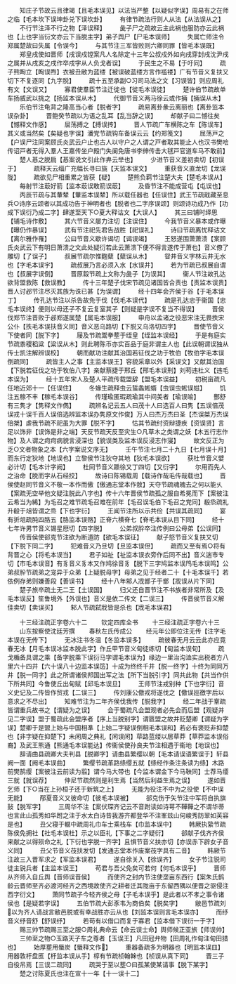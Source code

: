 <!-- { "loadSidebar": true } -->
　　知庄子节故云且律竭【且毛本误见】以法当严整【以疑似字误】周易有之在师之临【毛本坎下误坤卦兑下误坎卦】
　　有律节疏法行则人从法【从法误从之】
　　不行节注泽不行之物【泽误释】
　　彘子尸之疏故云主此祸也服防亦云此祸也【上也字当衍文亦云下当脱主字】弟子舆尸【尸毛本误师】
　　失属亡师注令郑属楚故曰失属【令误今】
　　与其节注三军皆败则六卿同罪【皆毛本误既】
　　郑皇戌使如晋师【戌误戍镗案凡人名除定十三年公叔戍外如向戌穿封戌沈尹戌之属并从戌亥之戌作卒戍字从人负戈者误】
　　于民生之不易【于吁同】
　　疏子熊眴立【眴误煦】衣被丑敝为蓝缕【被误破蓝缕方言作褴褛】广有节音义复扶又切下不复逐同【九字脱】
　　疏十五至承副○习司马法之文【习误皆】则应周礼有文【文误又】
　　寡君使羣臣节注迁徙也【徙毛本误徒】
　　楚许伯节疏故单车扬威武以挑之【扬监本误从木】
　　代御节音义两马徐云或作掚【掚误从木】
　　乐伯节注龟背之隆高当心者【脱者字】
　　疏易离卦彖云离丽也【离卦监本误杂卦】
　　晋鲍癸节疏以为语之乱耳【乱当辞之误】
　　却献子曰二憾往矣【憾释文作感】
　　屈荡搏之【搏误抟】
　　晋人节疏广车横陈之车【陈误车】其义或当然矣【矣疑也字误】潘党节疏钩车备误云云【约郑笺文】
　　屈荡戸之【户误尸注同案顾氏炎武云户止也古人以守户之人谓之戸者取其能止人也汉书樊哙传诏戸者无得入羣人王嘉传坐户殿门失阑免唐书李绅传击大毬戸官道车马不敢前】
　　楚人惎之脱扃【惎案说文引此作畁云举也】
　　少进节音义差初卖切【初误于】
　　疏释天云缁广充幅长寻曰旐【天监本误文】
　　重获音义直龙切【龙误陇】
　　疏欲见尸相重累之皆获【疑】
　　楚熊负羁节注楚大夫【楚毛本误从】
　　每射节注菆好箭【监本菆误敢箭误菆】
　　及昏节注不能成营屯【屯误也】
　　丙辰节疏与其輂辇【輂监本误辇】所以载任器也【任误住】武王节疏戢藏至息兵○诗序云颂者以其成功告于神明者也【脱者也二字序误颂】则颂诗功成乃作【功成下误衍乃成二字】肆遂至天下○夏大释诂文【大误人】
　　其三曰铺时绎思【铺毛诗作敷】
　　其六节音义屡力注切【注误住】
　　今我节音义暴本或作曝【曝仍作暴误】
　　武有节注祀先君告战胜【祀误礼】
　　诗曰节疏离忧释诂文【离尔雅作罹】
　　公曰节音义歇许谒切【谒误竭】
　　王怒遂围萧萧溃【案顾氏炎武云下有明日萧溃之文此处疑衍若此云萧溃下便不得言遂传于萧也】音义僚了雕切【了误子】
　　叔展节疏尔惟麴糵【糵误从木】
　　眢井音义字林云井无水也【字毛本误宇】
　　疏叔展乃言必须入水【水误井】
　　若为节疏已叔展自谓也【叔展字误倒】
　　晋原縠节疏上文称为彘子【为误其】
　　衞人节注故孔达欲背盟救陈【救误教】
　　传十三年楚子伐宋节疏见诸国皆合责也【责监本误贵】晋人讨邲节注尽灭其族为诛已甚【为误谓】
　　经十四年会齐侯于谷【于毛本误丁】
　　传孔达节注以杀告故免于伐【伐毛本误代】
　　疏是孔达忠于衞国【忠毛本误终】便则以母还子不复云复室其子【则疑是字误不复当不得误】
　　晋侯伐郑节注晋败于邲郑遂属楚【属毛本误服】
　　申舟以孟诸之役恶宋注无畏抶宋公仆【抶毛本误扶音义同】音义恶乌路切【下脱又乌洛切四字】
　　晋使节音义下使者同【脱下字】
　　屦及节疏鬻拳塟于绖皇【绖监本误经】
　　于是有庭实节疏黍稷稻粱【粱误从木】则此聘陈币亦实百品于庭非谓主人也【此误朝谓误独从传士凯注解辨误校】
　　朝而献功注献其治国若征伐之功于牧伯【牧伯字毛本误倒疏同】
　　疏皆主人之事【主监本误王】容貌采章以外【采误文】又献其治国【下脱若征伐之功于牧伯八字】亲献蔡捷于邢丘【邢毛本误刑】刘苟违杜义【违毛本误为】
　　经十五年宋人及楚人平疏传载盟辞【盟毛本误益】
　　初税亩疏凡任地近郊十一【任误住】
　　冬蝝生疏释虫云蜇螽蜙蝑【虫误虫蜙误螆】
　　饥注五稼不丰【稼毛本误谷】
　　传瑾瑜匿瑕疏瑜其中间美者【瑜误喻】
　　酆舒有三隽才【隽释文作儁】
　　疏辨名记云五人曰茂十人曰选百人曰隽【五误倍茂误戎十误千百人误倍选辨监本误办隽原文作俊】万人曰杰万杰曰圣【杰误桀万杰误倍桀】虐我节疏不祀虽为大罪【脱不字】
　　怙其节疏纣资辩捷疾【资误贤】言足以饰非【误饰是非之端】天反节疏天反至灾生○凡草木之类谓之妖【木五行志作物】及人谓之疴疴病貌言浸深也【貌误类及监本误反浸志作寖】
　　故文反正为乏○文者物象之本【六字案说文序无】
　　壬午节注七月二十九日【七月误十月】而东行定狄地【地误也】立黎侯节注狄夺其地【狄毛本误欲】
　　获杜节音义嬖必计切【毛本计字阙】
　　杜囘节音义踬徐又丁四切【又衍字】
　　尔用而先人之治命【脱而字从石经挍】
　　故诗曰陈锡载周【载诗作哉毛传哉载也】
　　晋侯使赵同节音义不敬一本作而傲【傲通志堂本作敖】天夺节疏魂魄去之何以能乆【案疏无空举他文疑注脱此八字也】传十六年晋侯节疏孤之服自希冕而下【案彼注云希当为絺】为毛召之难节疏毛召难在前年【毛召误毛伯下毛召之党同】殽烝疏礼升殽于俎皆谓之烝【下也字衍】
　　王闻节注所以示共俭【共误其疏同】
　　宴有折俎疏肫四胳五【胳监本误赂】正脊六横脊七【脊毛本误从目下同】
　　经十七年许男节音义锡星厯切【四字脱】
　　公弟叔肸卒注传例曰公母弟【公误同】
　　传晋侯使郤克节注欲为断道防【欲毛本误征】
　　献子怒节音义复扶又切【下脱下同二字】
　　犯难音义乃旦切【旦监本误但】
　　疏而又至有焉○将有背晋之心【将毛本误当】
　　君子如祉【祉监本误衣旁作后同不出】音义遄市专切【市毛本误音】有豸音义豸本又作鸠徐音豸【脱下三字鸠监本误鸤毛本误鸣】公弟叔肸节疏弟之宠异于众弟【上疑脱母字】母弟之见于经者二十【十毛本误千】若依例存弟则嫌善段【善误书】
　　经十八年邾人戕鄫子于鄫【戕误从片下同】
　　楚子旅卒疏土无二王【土误国】
　　归父还自晋节注不书族者非常所及【及毛本误反】笙鲁境外【外误也】音义是依二传文【二误三】
　　传晋侯节音义解佳卖切【卖误买】
　　邾人节疏弑戕皆是杀也【戕毛本误君】

　　十三经注疏正字卷六十二
　　钦定四库全书
　　十三经注疏正字卷六十三
　　山东按察使沈廷芳撰
　　春秋左氏传成公
　　经元年公即位注无传【注字毛本误在无传下】
　　无冰注书冬温【冬监本误多】
　　疏彼春无月云云此亦应竟春无冰【月毛本误冰监本脱此字】作丘甲节音义甸徒练切【甸监本误旬】
　　疏戈楯备具谓之乘【备字脱乘下误衍马字谓毛本误为】缘边一里治沟洫实出税者方八里六十四井【六十误八十边监本误笾】十成为终终千井【脱一终字】十终为同同万井【脱一同字】此之所谓诸侯邦国出军之法【所下当脱引字】同共此物【共当作供下所共同】今鲁使丘出甸赋【邱毛本误旦】
　　王师节注戎别种【下也字衍】音义史记及二传皆作贸戎【二误三】
　　传刘康公儌戎将遂伐之【儌误廵徼字后以意求之不尽出】
　　知难节注为二年齐侯伐我传【脱我字】
　　经二年战于鞌疏皆谓重兵故书之【谓疑为之误】
　　会于蜀疏凡会盟观者必先会而后盟【观疑并见二字误】盟于蜀疏此会盟序者【序上当脱别字】谓匮盟之故并贬楚卿【谓疑为字误】楚卿于是盟上始与中国相凖【上始二字疑误倒相毛本误和】若必有褒贬非抑楚也【非字疑在抑楚下】未闲周之典礼【闲误闲】荜路蓝缕以居草莽【草莽监本误俗裔】及武王熊通【熊通毛本误能达】传衞侯使孙良夫节注相遇于衞地【地误也】
　　辞请曲县疏卿大夫判县【脱卿字】请曲县繁缨以朝【毛本请误语繁误于】轩县阙一面【阙毛本误曲】
　　繁缨节疏革路绦缨五就【绦经作条注条读为绦】木路前樊鹄缨【案彼注云前读为翦】谓今马大带也【今监本谓金下今马鞅同】士荐马缨三就【就误荐】
　　仲尼节疏然则是利生焉【当然后利益生焉之误】
　　遂如晋乞师【下○当在上孙桓子还于新筑之上】
　　无能为役注不中为之役使【不中误无能】
　　邴夏音义又彼命切【彼毛本误被】
　　郤克伤于矢节注中军将自执旗鼔【脱军字】
　　三周华不注【案伏琛齐记云不音跗读如诗萼不鞾鞾之不谓华蒂也言此山孤秀如华跗之注于水太白诗昔我游齐都登华不注峯兹山何峻秀防翠如芙容是也】
　　丑父寝于轏中疏周礼巾车士乘栈车【巾监本误中】
　　韩厥执絷节疏陈侯免拥社【社毛本误杜】示之以臣礼【下事之二字疑衍】
　　郤献子伐齐齐侯来献之以得殒命之礼【下衍也字脱一齐字】且惧节音义扶亦切【亦误赤下辟女子音义同】
　　丑父节音义茷扶发切【发通志堂本作废案茷字具有二音】
　　韩厥节注故三入晋军求之【军监本误君】
　　遂自徐关入【徐误齐】
　　女子节注锐司徒主锐兵者【主监本误王】
　　苟君与吾父免矣可若何【何毛本误乎】
　　晋师从齐师入自丘舆【晋师误晋侯】
　　而使齐之封内节注使垄亩东西行【案朱氏鹤龄云晋师至齐必渡河经齐之西境故使齐之耕者迁其陇亩于东留西隅以便晋之驱侵注西字衍文】
　　萧同节疏子今轻齐侯之母【子毛本误乎】是此者以不孝之事令诸侯也【是疑若字误】
　　五伯节疏大彭豕韦为商伯矣【脱矣字】
　　敝邑节疏刘以为齐人请战言敝邑脱或有幸战胜亦云从也【刘监本误则言毛本误亦】
　　而纾音义纾音舒【舒误纾】
　　若苟有以借口而复于寡君【监本借下误衍一于字】
　　赐三帅节疏赐三至之服○周礼典命云【命云误士命】舆师候正亚旅【师误帅】
　　三帅至之物○玉路天子车之尊者【玉误王】凡田冠弁物【田周礼作甸注甸田猎也】
　　始厚塟用蜃炭【蜃释文作】
　　重器备疏多为明器也【明监本误皿】用器敦杅盘匜【杅监本误从手】椁有节疏桢翰榦也【桢误从真下同】
　　晋三子自役吊焉【三误二疏同】
　　疏哭于至以塟○曰孤某使某请事【脱下某字】
　　楚之讨陈夏氏也注在宣十一年【十一误十二】
